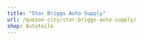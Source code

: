 ```yaml
---
title: "Star Briggs Auto Supply"
url: /quezon-city/star-briggs-auto-supply/
shop: Autoteile
---
```

